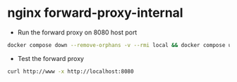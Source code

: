 # nginx forward-proxy-internal

- Run the forward proxy on 8080 host port
```bash
docker compose down --remove-orphans -v --rmi local && docker compose up
```

- Test the forward proxy
```bash
curl http://www -x http://localhost:8080
```
